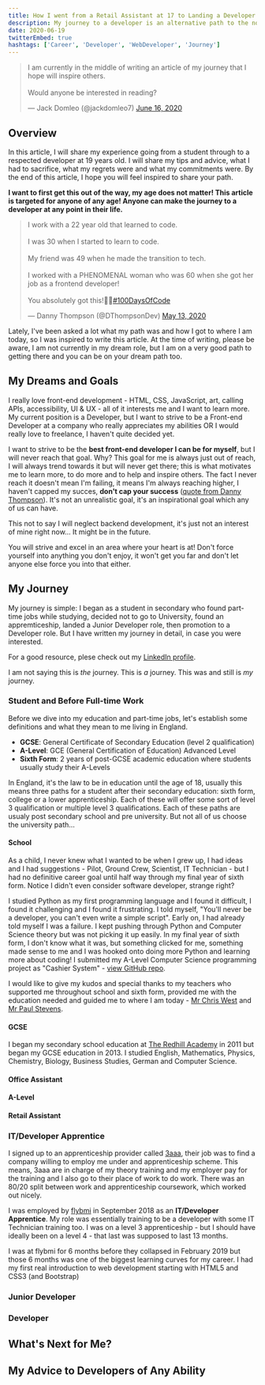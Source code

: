 ```yaml
---
title: How I went from a Retail Assistant at 17 to Landing a Developer Role at 19
description: My journey to a developer is an alternative path to the norm. I'm going to share my journey so far with you in detail and offer my advice to new developers.
date: 2020-06-19
twitterEmbed: true
hashtags: ['Career', 'Developer', 'WebDeveloper', 'Journey']
---
```


<blockquote class="twitter-tweet" data-conversation="none" data-theme="light"><p lang="en" dir="ltr">I am currently in the middle of writing an article of my journey that I hope will inspire others.<br><br>Would anyone be interested in reading?</p>&mdash; Jack Domleo (@jackdomleo7) <a href="https://twitter.com/jackdomleo7/status/1273016612900274176?ref_src=twsrc%5Etfw">June 16, 2020</a></blockquote>

## Overview

In this article, I will share my experience going from a student through to a respected developer at 19 years old. I will share my tips and advice, what I had to sacrifice, what my regrets were and what my commitments were. By the end of this article, I hope you will feel inspired to share your path.

**I want to first get this out of the way, my age does not matter! This article is targeted for anyone of any age! Anyone can make the journey to a developer at any point in their life.**

<blockquote class="twitter-tweet"><p lang="en" dir="ltr">I work with a 22 year old that learned to code.<br><br>I was 30 when I started to learn to code.<br><br>My friend was 49 when he made the transition to tech.<br><br>I worked with a PHENOMENAL woman who was 60 when she got her job as a frontend developer!<br><br>You absolutely got this!💪🏽<a href="https://twitter.com/hashtag/100DaysOfCode?src=hash&amp;ref_src=twsrc%5Etfw">#100DaysOfCode</a></p>&mdash; Danny Thompson (@DThompsonDev) <a href="https://twitter.com/DThompsonDev/status/1260384668526039040?ref_src=twsrc%5Etfw">May 13, 2020</a></blockquote>

Lately, I've been asked a lot what my path was and how I got to where I am today, so I was inspired to write this article. At the time of writing, please be aware, I am not currently in my dream role, but I am on a very good path to getting there and you can be on your dream path too.

## My Dreams and Goals

I really love front-end development - HTML, CSS, JavaScript, art, calling APIs, accessibility, UI & UX - all of it interests me and I want to learn more. My current position is a Developer, but I want to strive to be a Front-end Developer at a company who really appreciates my abilities OR I would really love to freelance, I haven't quite decided yet.

I want to strive to be the **best front-end developer I can be for myself**, but I will never reach that goal. Why? This goal for me is always just out of reach, I will always trend towards it but will never get there; this is what motivates me to learn more, to do more and to help and inspire others. The fact I never reach it doesn't mean I'm failing, it means I'm always reaching higher, I haven't capped my succes, **don't cap your success** ([quote from Danny Thompson](https://twitter.com/DThompsonDev/status/1271974653880348678)). It's not an unrealistic goal, it's an inspirational goal which any of us can have.

This not to say I will neglect backend development, it's just not an interest of mine right now... It might be in the future.

You will strive and excel in an area where your heart is at! Don't force yourself into anything you don't enjoy, it won't get you far and don't let anyone else force you into that either.

## My Journey

My journey is simple: I began as a student in secondary who found part-time jobs while studying, decided not to go to University, found an appremticeship, landed a Junior Developer role, then promotion to a Developer role. But I have written my journey in detail, in case you were interested.

For a good resource, plese check out my [LinkedIn profile](https://www.linkedin.com/in/jack-domleo).

I am not saying this is <em>the</em> journey. This is <em>a</em> journey. This was and still is <em>my</em> journey.

### Student and Before Full-time Work

Before we dive into my education and part-time jobs, let's establish some definitions and what they mean to me living in England.

- **GCSE**: General Certificate of Secondary Education (level 2 qualification)
- **A-Level**: GCE (General Certification of Education) Advanced Level
- **Sixth Form**: 2 years of post-GCSE academic education where students usually study their A-Levels

In England, it's the law to be in education until the age of 18, usually this means three paths for a student after their secondary education: sixth form, college or a lower apprenticeship. Each of these will offer some sort of level 3 qualification or multiple level 3 qualifications. Each of these paths are usualy post secondary school and pre university. But not all of us choose the university path...

#### School

As a child, I never knew what I wanted to be when I grew up, I had ideas and I had suggestions - Pilot, Ground Crew, Scientist, IT Technician - but I had no definitive career goal until half way through my final year of sixth form. Notice I didn't even consider software developer, strange right?

I studied Python as my first programming language and I found it difficult, I found it challenging and I found it frustrating. I told myself, "You'll never be a developer, you can't even write a simple script". Early on, I had already told myself I was a failure. I kept pushing through Python and Computer Science theory but was not picking it up easily. In my final year of sixth form, I don't know what it was, but something clicked for me, something made sense to me and I was hooked onto doing more Python and learning more about coding! I submitted my A-Level Computer Science programming project as "Cashier System" - [view GitHub repo](https://github.com/JDomleo/A-Level_Cashier_System).

I would like to give my kudos and special thanks to my teachers who supported me throughout school and sixth form, provided me with the education needed and guided me to where I am today - [Mr Chris West](https://www.linkedin.com/in/chris-west-5b22a762) and [Mr Paul Stevens](https://www.linkedin.com/in/paul-stevens-b6154745).

#### GCSE

I began my secondary school education at [The Redhill Academy](https://www.theredhillacademy.org.uk) in <time datetime="2011">2011</time> but began my GCSE education in <time datetime="2013">2013</time>. I studied English, Mathematics, Physics, Chemistry, Biology, Business Studies, German and Computer Science.

#### Office Assistant

#### A-Level

#### Retail Assistant

### IT/Developer Apprentice

I signed up to an apprenticeship provider called [3aaa](www.3aaa.co.uk), their job was to find a company willing to employ me under and apprenticeship scheme. This means, 3aaa are in charge of my theory training and my employer pay for the training and I also go to their place of work to do work. There was an 80/20 split between work and apprenticeship coursework, which worked out nicely.

I was employed by [flybmi](https://wikipedia.org/wiki/Flybmi) in <time datetime="2019-09">September 2018</time> as an **IT/Developer Apprentice**. My role was essentially training to be a developer with some IT Technician training too. I was on a level 3 apprenticeship - but I should have ideally been on a level 4 - that last was supposed to last 13 months.

I was at flybmi for 6 months before they collapsed in <time datetime="2019-02">February 2019</time> but those 6 months was one of the biggest learning curves for my career. I had my first real introduction to web development starting with HTML5 and CSS3 (and Bootstrap)

### Junior Developer

### Developer

## What's Next for Me?

## My Advice to Developers of Any Ability